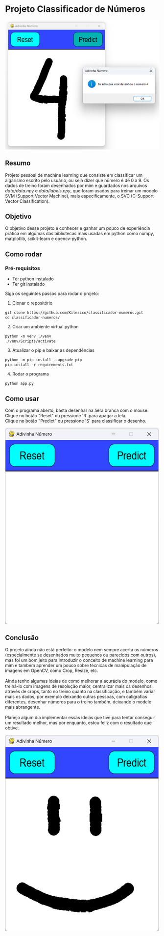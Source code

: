 # Projeto Classificador de Números
!["Ocorrência rara dele funcionando /j"](images/print-funciona.png "Classificador classificando")
## Resumo
Projeto pessoal de machine learning que consiste em classificar um algarismo escrito pelo usuário, ou seja dizer que número é de 0 a 9.
Os dados de treino foram desenhados por mim e guardados nos arquivos *data/data.npy* e *data/labels.npy*, que foram usados para treinar um modelo
SVM (Support Vector Machine), mais especificamente, o SVC (C-Support Vector Classification). 

## Objetivo
O objetivo desse projeto é conhecer e ganhar um pouco de experiência prática em algumas das bibliotecas mais usadas em python como numpy, matplotlib, scikit-learn e opencv-python.

## Como rodar

### Pré-requisitos
- Ter python instalado
- Ter git instalado

Siga os seguintes passos para rodar o projeto:
1. Clonar o repositório
```console
git clone https://github.com/Kilezico/classificador-numeros.git
cd classificador-numeros/
```
2. Criar um ambiente virtual python
```console
python -m venv ./venv
./venv/Scripts/activate
```
3. Atualizar o pip e baixar as dependências
```console
python -m pip install --upgrade pip
pip install -r requirements.txt
```
4. Rodar o programa
```console
python app.py
```

## Como usar
Com o programa aberto, basta desenhar na áera branca com o mouse. \
Clique no botão "Reset" ou pressione 'R' para apagar a tela. \
Clique no botão "Predict" ou pressione 'S' para classificar o desenho.

!["Print do programa com a janela vazia"](images/print-vazia.png "Janela Vazia")

## Conclusão
O projeto ainda não está perfeito: o modelo nem sempre acerta os números (especialmente se desenhados muito pequenos ou parecidos com outros), mas foi um bom jeito para introduzir o
conceito de machine learning para mim e também aprender um pouco sobre técnicas de manipulação de imagens em OpenCV, como Crop, Resize, etc.
\
\
Ainda tenho algumas ideias de como melhorar a acurácia do modelo, como treiná-lo com imagens de resolução maior, centralizar mais os 
desenhos através de crops, tanto no treino quanto na classificação, e também variar mais os dados, por exemplo deixando outras pessoas, com caligrafias
diferentes, desenhar números para o treino também, deixando o modelo mais abrangente.
\
\
Planejo algum dia implementar essas ideias que tive para tentar conseguir um resultado melhor, mas por enquanto, estou feliz com o resultado que obtive.

!["Print do programa com um rostinho sorridente"](images/print-feliz.png "Feliz")